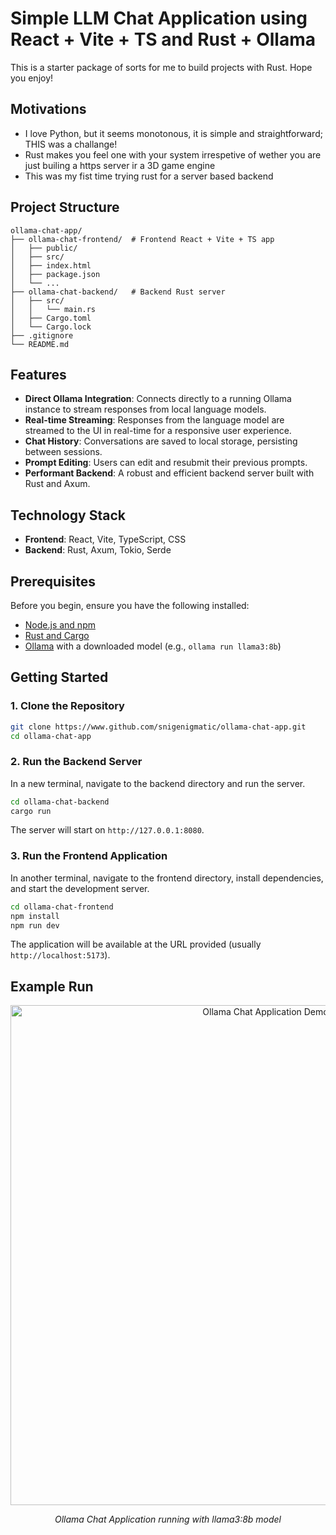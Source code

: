 # Simple LLM Chat Application using React + Vite + TS and Rust + Ollama

This is a starter package of sorts for me to build projects with Rust. Hope you enjoy!

## Motivations
- I love Python, but it seems monotonous, it is simple and straightforward; THIS was a challange!
- Rust makes you feel one with your system irrespetive of wether you are just builing a https server ir a 3D game engine
- This was my fist time trying rust for a server based backend

## Project Structure

```
ollama-chat-app/
├── ollama-chat-frontend/  # Frontend React + Vite + TS app
│   ├── public/
│   ├── src/
│   ├── index.html
│   ├── package.json
│   └── ...
├── ollama-chat-backend/   # Backend Rust server
│   ├── src/
│   │   └── main.rs
│   ├── Cargo.toml
│   └── Cargo.lock
├── .gitignore
└── README.md
```

## Features

*   **Direct Ollama Integration**: Connects directly to a running Ollama instance to stream responses from local language models.
*   **Real-time Streaming**: Responses from the language model are streamed to the UI in real-time for a responsive user experience.
*   **Chat History**: Conversations are saved to local storage, persisting between sessions.
*   **Prompt Editing**: Users can edit and resubmit their previous prompts.
*   **Performant Backend**: A robust and efficient backend server built with Rust and Axum.

## Technology Stack

*   **Frontend**: React, Vite, TypeScript, CSS
*   **Backend**: Rust, Axum, Tokio, Serde

## Prerequisites

Before you begin, ensure you have the following installed:
*   [Node.js and npm](https://nodejs.org/)
*   [Rust and Cargo](https://www.rust-lang.org/tools/install)
*   [Ollama](https://ollama.com/) with a downloaded model (e.g., `ollama run llama3:8b`)

## Getting Started

### 1. Clone the Repository

```bash
git clone https://www.github.com/snigenigmatic/ollama-chat-app.git
cd ollama-chat-app
```

### 2. Run the Backend Server

In a new terminal, navigate to the backend directory and run the server.

```bash
cd ollama-chat-backend
cargo run
```
The server will start on `http://127.0.0.1:8080`.

### 3. Run the Frontend Application

In another terminal, navigate to the frontend directory, install dependencies, and start the development server.

```bash
cd ollama-chat-frontend
npm install
npm run dev
```
The application will be available at the URL provided (usually `http://localhost:5173`).

## Example Run

<div align="center">
    <img src="./assets/ollama-chat-demo.png" alt="Ollama Chat Application Demo" width="800" />
    <p><em>Ollama Chat Application running with llama3:8b model</em></p>
</div>
